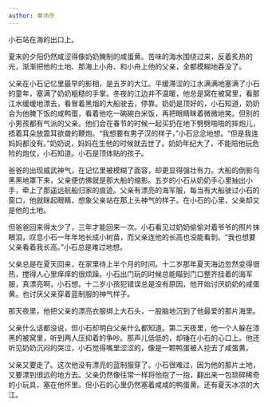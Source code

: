 ```yaml
---
author: 秦沛彦
---
```


小石站在海的出口上。

夏末的夕阳仍然咸涩得像奶奶腌制的咸蛋黄。苦味的海水围绕过来，反着炙热的光，渐渐把他的土地、那海上小舟、和小舟上他的父亲，全都模糊地吞没了。

父亲在小石记忆里最早的影相，是五岁的大江。平缓滞涩的江水满满地塞满了小石的童年，塞满了奶奶粗糙的手掌。冬夜的江边并不温暖，他总是窝在被窝里，看那江水缓缓地漂去，看冒着黑烟的大船驶去，停靠。奶奶是顶好的，小石知道，奶奶会为他腌下饭的咸鸭蛋，看着他吃一碗碗白米饭，再把眼睛眯着微微地笑。但别的小男孩都有气派的父亲。他们会在春节的时候一起买扔在地下劈劈啪啪的摔炮儿，捂着耳朵放震耳欲聋的鞭炮。“我想要有男子汉的样子，”小石忿忿地想。“但是我连妈妈都没有。”奶奶说，妈妈在生他的时候就去世了。奶奶年纪大了，不能陪他玩危险的炮仗，小石知道。小石是顶体贴的孩子。

爸爸的出现威武神气，在记忆里被模糊了面容，却更显得强壮有力。大船的倒影乌黑黑地罩下来，父亲便仿佛就是那大船的缩影。五岁的小石从奶奶手心里抽出小手，牵上了那遥远航船归家的痕迹。父亲有漂亮的海军服，每当有大船驶过小石的窗口，他就眯起眼睛，想象父亲站在那上头神气的样子。在小石的心里，父亲却又是他的土地。

但爸爸回来得太少了，三年才能回来一次。小石看见过奶奶偷偷对着爷爷的照片抹眼泪，叹息小石一年年地长成小树苗，而父亲连他的长高也没能看到。“我也想要父亲看着我长高。”小石总是难过地想。

父亲总是在夏天回来，在家里待上半个月的时间。十二岁那年夏天海边忽然变得很热，搅得人心里痒痒的很烦躁。小石出门玩的时候总能瞄到门口整齐挂着的海军服，真漂亮啊，小石想。十二岁小孩犯错误总是没有原因，他开始讨厌奶奶的咸蛋黄。也讨厌父亲穿着蓝制服的神气样子。

那天夜里，他把父亲的漂亮衣服绑上大石头，一股脑地沉到了他最爱的那片海里。

父亲什么话都没说，但小石却明白父亲什么都知道。第二天夜里，他一个人躲在漆黑的被窝里，听到两人压抑着的争吵。那声儿低低的，却锤在小石的心口上。他还听见奶奶沉闷的哭泣，小石觉得嘴里涩涩的，像是一颗鸭蛋被人挖去了咸蛋黄。

父亲又要走了。这次他没有漂亮的蓝制服穿了。小石很难过，因为他的那片土地，又要漂到很远的地方去。父亲仍然像往常一样将他抱了一抱，翻出来一包琐碎稀奇的小玩具，塞在他怀里。但小石的心里仍然塞着咸咸的鸭蛋黄。还有夏天冰凉的大江。
